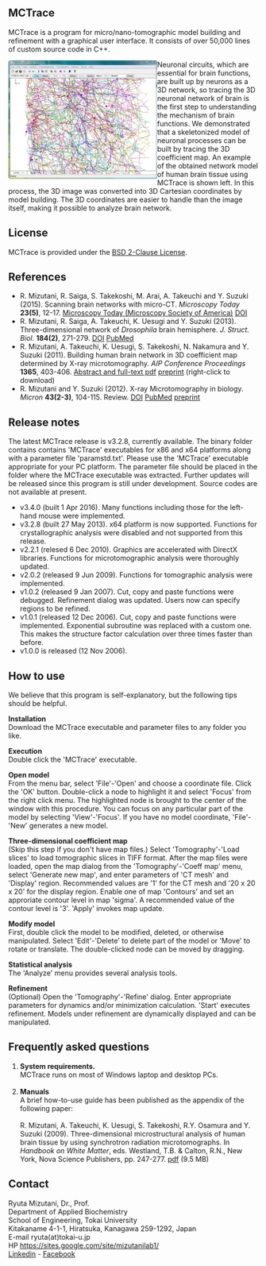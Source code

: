 ## MCTrace
MCTrace is a program for micro/nano-tomographic model building and refinement with a graphical user interface. It consists of over 50,000 lines of custom source code in C++.

<IMG alt=screenshot src="pics/rfview1.jpg" align=left>
Neuronal circuits, which are essential for brain functions, are built up by neurons as a 3D network, so tracing the 3D neuronal network of brain is the first step to understanding the mechanism of brain functions. We demonstrated that a skeletonized model of neuronal processes can be built by tracing the 3D coefficient map. An example of the obtained network model of human brain tissue using MCTrace is shown left. In this process, the 3D image was converted into 3D Cartesian coordinates by model building. The 3D coordinates are easier to handle than the image itself, making it possible to analyze brain network.<BR clear=left>

## License
MCTrace is provided under the <a href="https://sites.google.com/site/mizutanilab1/software-recview/license">BSD 2-Clause License</a>.

## References
<ul>
<li>R. Mizutani, R. Saiga, S. Takekoshi, M. Arai, A. Takeuchi and Y. Suzuki (2015). Scanning brain networks with micro-CT. 
<i>Microscopy Today</i> <b>23(5)</b>, 12-17. 
<a href="http://www.microscopy-today.com/">Microscopy Today (Microscopy Society of America)</a>
<a href="http://dx.doi.org/10.1017/S1551929515000784">DOI</a>
</li>
<li>R. Mizutani, R. Saiga, A. Takeuchi, K. Uesugi and Y. Suzuki (2013). Three-dimensional network of <i>Drosophila</i> brain hemisphere. 
<i>J. Struct. Biol.</i> <b>184(2)</b>, 271-279.
<a href="http://dx.doi.org/10.1016/j.jsb.2013.08.012">DOI</a>
<a href="http://www.ncbi.nlm.nih.gov/pubmed/24012710">PubMed</a>
</li>
<li>R. Mizutani, A. Takeuchi, K. Uesugi, S. Takekoshi, N. Nakamura and Y. Suzuki (2011). Building human brain network in 3D coefficient map determined by X-ray microtomography. <i>AIP Conference Proceedings</i> <b>1365</b>, 403-406.
<a href="http://link.aip.org/link/?APCPCS/1365/403/1">Abstract and full-text pdf</a>
<a href="https://drive.google.com/open?id=0Byx6vGOSewwpbXJ2TzV4WUROOGc">preprint</a> (right-click to download)
</li>

<li>R. Mizutani and Y. Suzuki (2012). X-ray Microtomography in biology. <i>Micron</i> <b>43(2-3)</b>, 104-115. Review. 
<a href="http://dx.doi.org/10.1016/j.micron.2011.10.002">DOI</a>
<a href="http://www.ncbi.nlm.nih.gov/pubmed/22036251">PubMed</a>
<a href="https://drive.google.com/open?id=0Byx6vGOSewwpU2JXZy1xMkRzMkU">preprint</a>
</li>
</ul>

## Release notes
The latest MCTrace release is v3.2.8, currently available. The binary folder contains contains 'MCTrace' executables for x86 and x64 platforms along with a parameter file 'paramstd.txt'. Please use the 'MCTrace' executable appropriate for your PC platform. The parameter file should be placed in the folder where the MCTrace executable was extracted. Further updates 
will be released since this program is still under development. Source codes are not available at present.

<UL>
<li>v3.4.0 (built 1 Apr 2016). Many functions including those for the left-hand mouse were implemented.</li>
<li>v3.2.8 (built 27 May 2013). x64 platform is now supported. Functions for crystallographic analysis were disabled and not supported from this release.</li>
<li>v2.2.1 (relesed 6 Dec 2010). Graphics are accelerated with DirectX libraries. Functions for microtomographic analysis were thoroughly updated.</li>
<li>v2.0.2 (released 9 Jun 2009). Functions for tomographic analysis were implemented.</li>
<li>v1.0.2 (released 9 Jan 2007). Cut, copy and paste functions were debugged. Refinement dialog was updated. Users now can specify regions to be refined.</li>
<li>v1.0.1 (released 12 Dec 2006). Cut, copy and paste functions were implemented. Exponential subroutine was replaced with a custom one. This makes the structure factor calculation over three times faster than before.</li>
<li>v1.0.0 is released (12 Nov 2006).</li>
</UL>

## How to use
We believe that this program is self-explanatory, but the following tips should be helpful.

<B>Installation</B>  
Download the MCTrace executable and parameter files to any folder you like.

<B>Execution</B>  
Double click the 'MCTrace' executable.

<B>Open model</B>  
From the menu bar, select 'File'-'Open' and choose a coordinate file. Click the 'OK' button. Double-click a node to highlight it and select 'Focus' from the right click menu. The highlighted node is brought to the center of the window with this procedure. You can focus on any particular part of the model by selecting 'View'-'Focus'. If you have no model coordinate, 
'File'-'New' generates a new model.

<B>Three-dimensional coefficient map</B>  
(Skip this step if you don't have map files.) Select 'Tomography'-'Load slices' to load tomographic slices in TIFF format. After the map files were loaded, open the map dialog from the 'Tomography'-'Coeff map' menu, select 'Generate new map', and enter parameters of 'CT mesh' and 'Display' region. Recommended values are '1' for the CT mesh and '20 x 20 x 20' for the display region. Enable one of map 'Contours' and set an approriate contour level in map 'sigma'. A recommended value of the contour level is '3'. 'Apply' invokes map update.

<B>Modify model</B>  
First, double click the model to be modified, deleted, or otherwise manipulated. Select 'Edit'-'Delete' to delete part of the model or 'Move' to rotate or translate. The double-clicked node can be moved by dragging.

<B>Statistical analysis</B>  
The 'Analyze' menu provides several analysis tools.

<B>Refinement</B>  
(Optional) Open the 'Tomography'-'Refine' dialog. Enter appropriate parameters for dynamics and/or minimization calculation. 'Start' executes refinement. Models under refinement are dynamically displayed and can be manipulated.

## Frequently asked questions
<OL>
  <LI><b>System requirements.</b></LI>
    MCTrace runs on most of Windows laptop and desktop PCs.<BR><BR>
  <LI><b>Manuals</b></LI>
    A brief how-to-use guide has been published as the appendix of the following paper:<BR><BR>
R. Mizutani, A. Takeuchi, K. Uesugi, S. Takekoshi, R.Y. Osamura and Y. Suzuki (2009). Three-dimensional microstructural analysis of human brain tissue by using synchrotron radiation microtomographs. In <i>Handbook on White Matter</i>, eds. Westland, T.B. &amp; Calton, R.N., New York, Nova Science Publishers, pp. 247-277.
<a href="https://drive.google.com/open?id=0Byx6vGOSewwpcGdISUp0YTk5QW8">pdf</a> (9.5 MB)
</OL>

## Contact
Ryuta Mizutani, Dr., Prof.  
Department of Applied Biochemistry  
School of Engineering, Tokai University  
Kitakaname 4-1-1, Hiratsuka, Kanagawa 259-1292, Japan  
E-mail ryuta(at)tokai-u.jp  
HP https://sites.google.com/site/mizutanilab1/  
<A href="http://www.linkedin.com/pub/ryuta-mizutani/79/832/115">Linkedin</A> - 
<A href="http://www.facebook.com/people/Ryuta-Mizutani/100005433369640">Facebook</A><BR>
